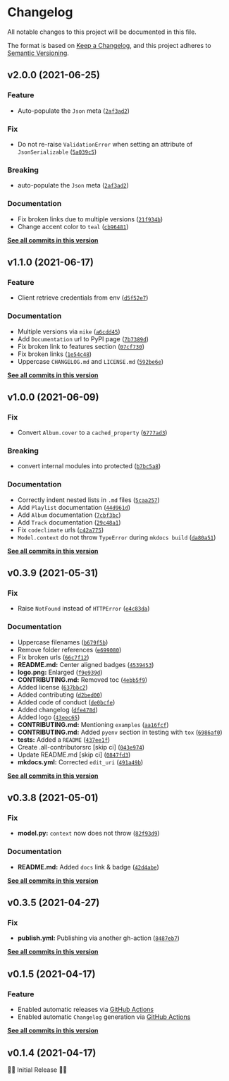 # Changelog

All notable changes to this project will be documented in this file.

The format is based on [Keep a Changelog](https://keepachangelog.com/en/1.0.0/),
and this project adheres to [Semantic Versioning](https://semver.org/spec/v2.0.0.html).

<!--next-version-placeholder-->

## v2.0.0 (2021-06-25)
### Feature
* Auto-populate the `Json` meta ([`2af3ad2`](https://github.com/the-dotify-project/dotify/commit/2af3ad2bb60cebb0088cab57b41400156b056414))

### Fix
* Do not re-raise `ValidationError` when setting an attribute of `JsonSerializable` ([`5a039c5`](https://github.com/the-dotify-project/dotify/commit/5a039c54569332d0b0b592dcd7ec26a09cd0e9ee))

### Breaking
* auto-populate the `Json` meta ([`2af3ad2`](https://github.com/the-dotify-project/dotify/commit/2af3ad2bb60cebb0088cab57b41400156b056414))

### Documentation
* Fix broken links due to multiple versions ([`21f934b`](https://github.com/the-dotify-project/dotify/commit/21f934b1710e92767357bbb0fddb148faf6df335))
* Change accent color to `teal` ([`cb96481`](https://github.com/the-dotify-project/dotify/commit/cb9648107b54adcf56253bc10dc2152bf46ec305))

**[See all commits in this version](https://github.com/the-dotify-project/dotify/compare/v1.1.0...v2.0.0)**

## v1.1.0 (2021-06-17)
### Feature
* Client retrieve credentials from env ([`d5f52e7`](https://github.com/the-dotify-project/dotify/commit/d5f52e77b407d45fe08854ec524688435dadccdd))

### Documentation
* Multiple versions via `mike` ([`a6cdd45`](https://github.com/the-dotify-project/dotify/commit/a6cdd4511b24a40a411160b77eea2784ba16620e))
* Add `Documentation` url to PyPI page ([`7b7389d`](https://github.com/the-dotify-project/dotify/commit/7b7389dfb9135609c74eff95cdfeba2fbad68a3b))
* Fix broken link to features section ([`07cf730`](https://github.com/the-dotify-project/dotify/commit/07cf730224bdd433cc59e78cc5db61bcc595dbf2))
* Fix broken links ([`1e54c48`](https://github.com/the-dotify-project/dotify/commit/1e54c48672dace21673749001ea28f0eb3c3da3b))
* Uppercase `CHANGELOG.md` and `LICENSE.md` ([`592be6e`](https://github.com/the-dotify-project/dotify/commit/592be6e7b7dddfd0643ba5db2c7a86e78e86b348))

**[See all commits in this version](https://github.com/the-dotify-project/dotify/compare/v1.0.0...v1.1.0)**

## v1.0.0 (2021-06-09)
### Fix
* Convert `Album.cover` to a `cached_property` ([`6777ad3`](https://github.com/the-dotify-project/dotify/commit/6777ad319e6b733f1f59f891afff987b4d186503))

### Breaking
* convert internal modules into protected ([`b7bc5a8`](https://github.com/the-dotify-project/dotify/commit/b7bc5a8f8da27d75d46001b7914ec8add80abd4a))

### Documentation
* Correctly indent nested lists in `.md` files ([`5caa257`](https://github.com/the-dotify-project/dotify/commit/5caa2579d9a2af769174ef196d88e7dd0b019998))
* Add `Playlist` documentation ([`44d961d`](https://github.com/the-dotify-project/dotify/commit/44d961df005b08a7c462a3e6da2c04af7ed15c92))
* Add `Album` documentation ([`7cbf3bc`](https://github.com/the-dotify-project/dotify/commit/7cbf3bcd8619aae5a8d6b544de33dd47753d1600))
* Add `Track` documentation ([`29c48a1`](https://github.com/the-dotify-project/dotify/commit/29c48a1c74fc80f2232d972d210828c03be3a294))
* Fix `codeclimate` urls ([`c42a775`](https://github.com/the-dotify-project/dotify/commit/c42a77598bdfd32b3e39bc2570ee18041af9a5cf))
* `Model.context` do not throw `TypeError` during `mkdocs build` ([`da80a51`](https://github.com/the-dotify-project/dotify/commit/da80a515995cbabd988ec277bf3ff53a11840949))

**[See all commits in this version](https://github.com/the-dotify-project/dotify/compare/v0.3.9...v1.0.0)**

## v0.3.9 (2021-05-31)
### Fix
* Raise `NotFound` instead of `HTTPError` ([`e4c83da`](https://github.com/the-dotify-project/dotify/commit/e4c83dae880f751c63bd4237762bf1a5ecf8d7aa))

### Documentation
* Uppercase filenames ([`b679f5b`](https://github.com/the-dotify-project/dotify/commit/b679f5bbc2347a9861f0e36fdfc9b24c91e104f1))
* Remove folder references ([`e699080`](https://github.com/the-dotify-project/dotify/commit/e6990800433da507b0a7ed4f2b7647b09c1ab6fb))
* Fix broken urls ([`66c7f12`](https://github.com/the-dotify-project/dotify/commit/66c7f12d15f2cf9c1fad46fa3deb4a10b78db589))
* **README.md:** Center aligned badges ([`4539453`](https://github.com/the-dotify-project/dotify/commit/45394532b430cce30a5b330e1cc4efa142c5a464))
* **logo.png:** Enlarged ([`f9e939d`](https://github.com/the-dotify-project/dotify/commit/f9e939d5750af12e05a342ea3ae18bdc5c1157d2))
* **CONTRIBUTING.md:** Removed toc ([`4ebb5f9`](https://github.com/the-dotify-project/dotify/commit/4ebb5f9426c7bd4bc79975537fe03ebb2a01a0dd))
* Added license ([`637bbc2`](https://github.com/the-dotify-project/dotify/commit/637bbc22590d666d30bb97a3dc1aed336b8c9300))
* Added contributing ([`d2bed00`](https://github.com/the-dotify-project/dotify/commit/d2bed003388ec4d5da5c8999bb6684869f8466c8))
* Added code of conduct ([`de0bcfe`](https://github.com/the-dotify-project/dotify/commit/de0bcfe5267c9af936ec17442810495be1ddc309))
* Added changelog ([`dfe478d`](https://github.com/the-dotify-project/dotify/commit/dfe478d25ea04a7aaafb71cb3d0a250432bbcbb4))
* Added logo ([`43eec65`](https://github.com/the-dotify-project/dotify/commit/43eec6526b4009bfa360099378d94d89354d20cb))
* **CONTRIBUTING.md:** Mentioning `examples` ([`aa16fcf`](https://github.com/the-dotify-project/dotify/commit/aa16fcffff2871e6a9a116e1d0d990fbb048f389))
* **CONTRIBUTING.md:** Added `pyenv` section in testing with `tox` ([`6986af0`](https://github.com/the-dotify-project/dotify/commit/6986af00f24ed617e05cf47f36ba17e6ec779d3b))
* **tests:** Added a `README` ([`437ee1f`](https://github.com/the-dotify-project/dotify/commit/437ee1f6860c91411047f94de197ce4a69ea6e4e))
* Create .all-contributorsrc [skip ci] ([`043e974`](https://github.com/the-dotify-project/dotify/commit/043e97453c4c0df94e30a6a1fc48198642469335))
* Update README.md [skip ci] ([`0847fd3`](https://github.com/the-dotify-project/dotify/commit/0847fd3af716c4903cc58564aa324777cbef69d6))
* **mkdocs.yml:** Corrected `edit_uri` ([`491a49b`](https://github.com/the-dotify-project/dotify/commit/491a49b684a3bfd0f7d31e0ee9596e3b975afa65))

**[See all commits in this version](https://github.com/the-dotify-project/dotify/compare/v0.3.8...v0.3.9)**

## v0.3.8 (2021-05-01)
### Fix
* **model.py:** `context` now does not throw ([`82f93d9`](https://github.com/the-dotify-project/dotify/commit/82f93d92e16860e3dd751125e0c5f72125781231))

### Documentation
* **README.md:** Added `docs` link & badge ([`42d4abe`](https://github.com/the-dotify-project/dotify/commit/42d4abe9b050f0cca20db6ea002e3cea07dcb6ab))

**[See all commits in this version](https://github.com/the-dotify-project/dotify/compare/v0.3.5...v0.3.8)**

## v0.3.5 (2021-04-27)
### Fix
* **publish.yml:** Publishing via another gh-action ([`8487eb7`](https://github.com/the-dotify-project/dotify/commit/8487eb7dc5f24ede32f5300f6f0d640fd0b21c0c))

**[See all commits in this version](https://github.com/the-dotify-project/dotify/compare/v0.1.5...v0.3.5)**

## v0.1.5 (2021-04-17)
### Feature

- Enabled automatic releases via [GitHub Actions](.github/workflows/publish.yml)
- Enabled automatic `Changelog` generation via [GitHub Actions](.github/workflows/generate-changelog.yml)

**[See all commits in this version](https://github.com/the-dotify-project/dotify/compare/v0.1.4...v0.1.5)**

## v0.1.4 (2021-04-17)

🎂🎉 Initial Release 🎂🎉
